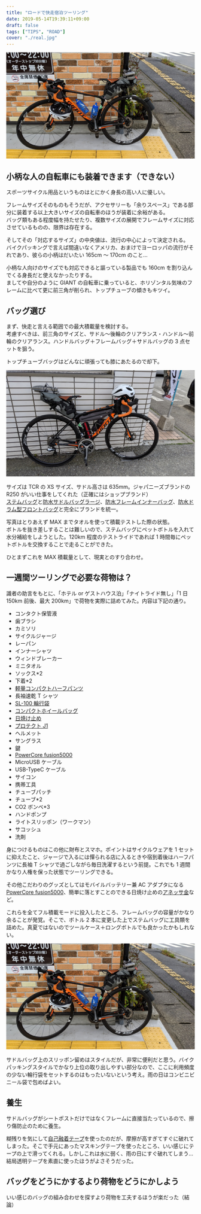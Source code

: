 ```yaml
---
title: "ロードで快走宿泊ツーリング"
date: 2019-05-14T19:39:11+09:00
draft: false
tags: ["TIPS", "ROAD"]
cover: "./real.jpg"
---
```


![image](./real.jpg)

## 小柄な人の自転車にも装着できます（できない）

スポーツサイクル用品というものはとにかく身長の高い人に優しい。

フレームサイズそのものもそうだが、アクセサリーも「余りスペース」である部分に装着する以上大きいサイズの自転車のほうが装着に余裕がある。  
バッグ類もある程度幅を持たせたり、複数サイズの展開でフレームサイズに対応させているものの、限界は存在する。

そしてその「対応するサイズ」の中央値は、流行の中心によって決定される。  
バイクパッキングで言えば間違いなくアメリカ、おまけでヨーロッパの流行がそれであり、彼らの小柄はだいたい 165cm ～ 170cm のこと…

小柄な人向けのサイズでも対応できると謳っている製品でも 160cm を割り込んでくる身長だと使えなかったりする。  
ましてや自分のように GIANT の自転車に乗っていると、ホリゾンタル気味のフレームに比べて更に前三角が削られ、トップチューブの傾きもキツイ。

## バッグ選び

まず、快走と言える範囲での最大積載量を検討する。  
考慮すべきは、前三角のサイズと、サドル～後輪のクリアランス・ハンドル～前輪のクリアランス。ハンドルバッグ＋フレームバッグ＋サドルバッグの 3 点セットを狙う。

トップチューブバッグはどんなに頑張っても膝にあたるので却下。

![image](./max.jpg)

サイズは TCR の XS サイズ、サドル高さは 635mm。ジャパニーズブランドの R250 がいい仕事をしてくれた（正確にはショップブランド）  
[ステムバッグ](https://amzn.to/2G29eqK)と[防水サドルバッグラージ](https://amzn.to/2G29ohQ)、[防水フレームインナーバッグ](https://amzn.to/2HpAa4d)、[防水ドラム型フロントバッグ](https://amzn.to/2vYUSmb)と完全にブランドを統一。

写真はとりあえず MAX までタオルを使って積載テストした際の状態。  
ボトルを抜き差しすることは難しいので、ステムバッグにペットボトルを入れて水分補給をしようとした。120km 程度のテストライドであれば 1 時間毎にペットボトルを交換することで走ることができた。

ひとまずこれを MAX 積載量として、現実とのすり合わせ。

## 一週間ツーリングで必要な荷物は？

識者の助言をもとに、「ホテル or ゲストハウス泊」「ナイトライド無し」「1 日 150km 前後、最大 200km」で荷物を実際に詰めてみた。内容は下記の通り。

- コンタクト保管液
- 歯ブラシ
- カミソリ
- サイクルジャージ
- レーパン
- インナーシャツ
- ウィンドブレーカー
- ミニタオル
- ソックス\*2
- 下着\*2
- [軽量コンパクトハーフパンツ](https://peraichi.com/landing_pages/view/peko)
- 長袖速乾 T シャツ
- [SL-100 輪行袋](https://amzn.to/2JDitAO)
- [コンパクトホイールバッグ](https://peraichi.com/landing_pages/view/peko)
- [日焼け止め](https://amzn.to/2JIG3fB)
- [プロテクト J1](https://amzn.to/2Jne6KQ)
- ヘルメット
- サングラス
- 鍵
- [PowerCore fusion5000](https://amzn.to/2LKn46X)
- MicroUSB ケーブル
- USB-TypeC ケーブル
- サイコン
- 携帯工具
- チューブパッチ
- チューブ\*2
- CO2 ボンベ\*3
- ハンドポンプ
- ライトスリッポン（ワークマン）
- サコッシュ
- 洗剤

身につけるものはこの他に財布とスマホ。ポイントはサイクルウェアを 1 セットに抑えたこと、ジャージで入るには憚られる店に入るときや宿到着後はハーフパンツに長袖 T シャツで過ごしながら毎日洗濯するという前提。これでも 1 週間かなり人権を保った状態でツーリングできる。

その他こだわりのグッズとしてはモバイルバッテリー兼 AC アダプタになる[PowerCore fusion5000](https://amzn.to/2LKn46X)、簡単に落とすことのできる日焼け止めの[アネッサ金](https://amzn.to/2JIG3fB)など。

これらを全てフル積載モードに投入したところ、フレームバッグの容量がかなり余ることが発覚。そこで、ボトル 2 本に変更した上でステムバッグに工具類を詰めた。真夏ではないのでツールケース＋ロングボトルでも良かったかもしれない。

![image](./real.jpg)

サドルバッグ上のスリッポン留めはスタイルだが、非常に便利だと思う。バイクパッキングスタイルでかなり上位の取り出しやすい部分なので、ここに利用頻度の少ない輪行袋をセットするのはもったいないという考え。雨の日はコンビニビニール袋で包めばよい。

## 養生

サドルバッグがシートポストだけではなくフレームに直接当たっているので、擦り傷防止のために養生。

糊残りを気にして[自己融着テープ](https://amzn.to/2LGNgPW)を使ったのだが、摩擦が高すぎてすぐに破れてしまった。そこで手元にあったマスキングテープを使ったところ、いい感じにテープの上で滑ってくれる。しかしこれは水に弱く、雨の日にすぐ破れてしまう…結局透明テープを素直に使ったほうがよさそうだった。

## バッグをどうにかするより荷物をどうにかしよう

いい感じのバッグの組み合わせを探すより荷物を工夫するほうが楽だった（結論）

<linkBox isAmazonLink url="http://www.amazon.co.jp/exec/obidos/ASIN/B07NLG8VG8/gensobunya-22/ref=nosim/" />
